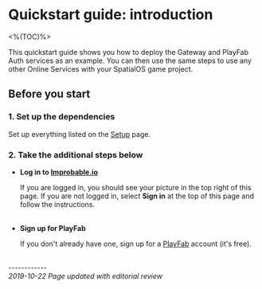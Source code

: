 # Quickstart guide: introduction
<%(TOC)%>

This quickstart guide shows you how to deploy the Gateway and PlayFab Auth services as an example. You can then use the same steps to use any other Online Services with your SpatialOS game project.

## Before you start

### 1. Set up the dependencies

Set up everything listed on the [Setup]({{urlRoot}}/content/get-started/setup) page.

### 2. Take the additional steps below

* **Log in to [Improbable.io](https://improbable.io/)**

    If you are logged in, you should see your picture in the top right of this page. If you are not logged in, select **Sign in** at the top of this page and follow the instructions.
<br><br>
* **Sign up for PlayFab**

    If you don't already have one, sign up for a [PlayFab](https://playfab.com/) account (it's free).

<br/>------------<br/>
_2019-10-22 Page updated with editorial review_